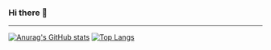 ### Hi there 👋
---
[![Anurag's GitHub stats](https://github-readme-stats.vercel.app/api?username=Xiebroo)](https://github.com/Xiebroo/Xiebroo)
[![Top Langs](https://github-readme-stats.vercel.app/api/top-langs/?username=Xiebroo&layout=compact)](https://github.com/Xiebroo/Xiebroo)
<!--
**itsXiebro/itsXiebro** is a ✨ _special_ ✨ repository because its `README.md` (this file) appears on your GitHub profile.

Here are some ideas to get you started:

- 🔭 I’m currently working on ...
- 🌱 I’m currently learning ...
- 👯 I’m looking to collaborate on ...
- 🤔 I’m looking for help with ...
- 💬 Ask me about ...
- 📫 How to reach me: ...
- 😄 Pronouns: ...
- ⚡ Fun fact: ...
-->
